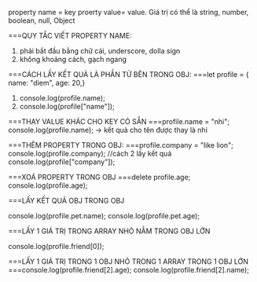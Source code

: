 property name = key
proerty value= value. Giá trị có thể là string, number, boolean, null, Object


===QUY TẮC VIẾT PROPERTY NAME:
1. phải bắt đầu bằng chữ cái, underscore, dolla sign
2. không khoảng cách, gạch ngang


===CÁCH LẤY KẾT QUẢ LÀ PHẦN TỬ BÊN TRONG OBJ:
===let profile = {
name: "diem",
age: 20,}
1. console.log(profile.name);
2. console.log(profile["name"]);

===THAY VALUE KHÁC CHO KEY CÓ SẴN
===profile.name = "nhi";
console.log(profile.name); -> kết quả cho tên được thay là nhi


===THÊM PROPERTY TRONG OBJ:
===profile.company = "like lion";
console.log(profile.company);
//cách 2 lấy kết quả
console.log(profile["company"]);


===XOÁ PROPERTY TRONG OBJ
===delete profile.age;
console.log(profile.age);

===LẤY KẾT QUẢ OBJ TRONG OBJ

console.log(profile.pet.name);
console.log(profile.pet.age);

===LẤY 1 GIÁ TRỊ TRONG ARRAY NHỎ NẰM TRONG OBJ LỚN

console.log(profile.friend[0]);

===LẤY 1 GIÁ TRỊ TRONG 1 OBJ NHỎ TRONG 1 ARRAY TRONG 1 OBJ LỚN
===console.log(profile.friend[2].age);
console.log(profile.friend[2].name);